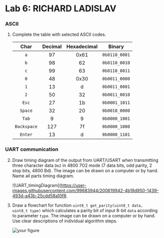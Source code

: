 # Lab 6: RICHARD LADISLAV

### ASCII

1. Complete the table with selected ASCII codes.

   | **Char** | **Decimal** | **Hexadecimal** | **Binary** |
   | :-: | :-: | :-: | :-: |
   | `a` | 97 | 0x61 | `0b0110_0001` |
   | `b` | 98 | 62 | `0b0110_0010` |
   | `c` | 99 | 63 | `0b0110_0011` |
   | `0` | 48 | 0x30 | `0b0011_0000` |
   | `1` | 13 | d | `0b0011_0001` |
   | `2` | 50 | 32 | `0b0011_0010` |
   | `Esc` | 27 | 1b | `0b0001_1011` |
   | `Space` | 32 | 20 | `0b0010_0000` |
   | `Tab` | 9	 | 9 | `0b0000_1001` |
   | `Backspace` | 127 | 7f | `0b0000_1000` |
   | `Enter` | 13 | d | `0b0000_1101` |

### UART communication

2. Draw timing diagram of the output from UART/USART when transmitting three character data `De2` in 4800 7O2 mode (7 data bits, odd parity, 2 stop bits, 4800&nbsp;Bd). The image can be drawn on a computer or by hand. Name all parts timing diagram.

   ![UART_timingDiagram](https://user-images.githubusercontent.com/99683944/200619942-4b19d950-1439-493d-a43b-25cdd58a10f8.


3. Draw a flowchart for function `uint8_t get_parity(uint8_t data, uint8_t type)` which calculates a parity bit of input 8-bit `data` according to parameter `type`. The image can be drawn on a computer or by hand. Use clear descriptions of individual algorithm steps.

   ![your figure]()
